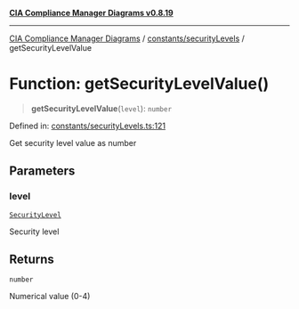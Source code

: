 [**CIA Compliance Manager Diagrams v0.8.19**](../../../README.md)

***

[CIA Compliance Manager Diagrams](../../../modules.md) / [constants/securityLevels](../README.md) / getSecurityLevelValue

# Function: getSecurityLevelValue()

> **getSecurityLevelValue**(`level`): `number`

Defined in: [constants/securityLevels.ts:121](https://github.com/Hack23/cia-compliance-manager/blob/8a17389ebf0d2a027875b835eec814811b99abcc/src/constants/securityLevels.ts#L121)

Get security level value as number

## Parameters

### level

[`SecurityLevel`](../../../types/cia/type-aliases/SecurityLevel.md)

Security level

## Returns

`number`

Numerical value (0-4)
